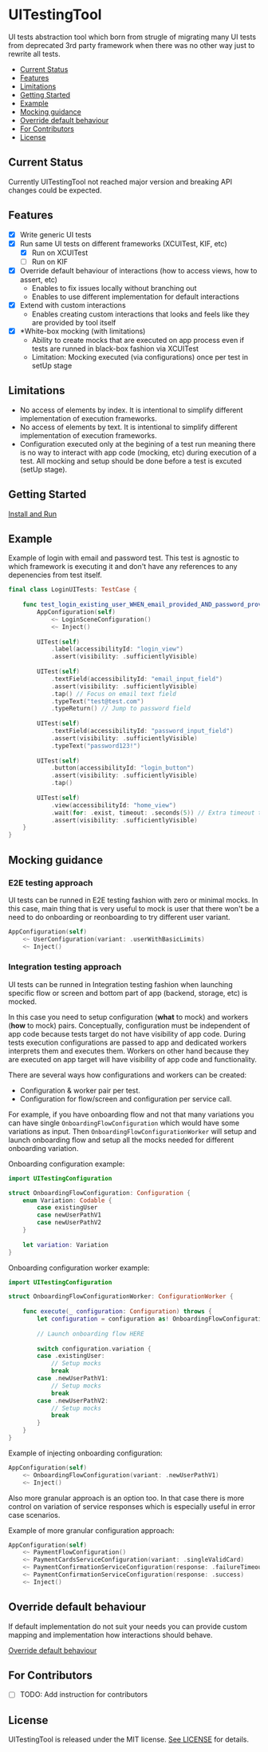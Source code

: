 
# UITestingTool

UI tests abstraction tool which born from strugle of migrating many UI tests from deprecated 3rd party framework when there was no other way just to rewrite all tests.

- [Current Status](#current-status)
- [Features](#features)
- [Limitations](#limitations)
- [Getting Started](#getting-started)
- [Example](#example)
- [Mocking guidance](#mocking-guidance)
- [Override default behaviour](#override-default-behaviour)
- [For Contributors](#for-contributors)
- [License](#license)

## Current Status

Currently UITestingTool not reached major version and breaking API changes could be expected.

## Features

- [x] Write generic UI tests
- [x] Run same UI tests on different frameworks (XCUITest, KIF, etc)
    - [x] Run on XCUITest
    - [ ] Run on KIF
- [x] Override default behaviour of interactions (how to access views, how to assert, etc)
    - Enables to fix issues locally without branching out
    - Enables to use different implementation for default interactions 
- [x] Extend with custom interactions
    - Enables creating custom interactions that looks and feels like they are provided by tool itself
- [x] \*White-box mocking (with limitations)
    - Ability to create mocks that are executed on app process even if tests are runned in black-box fashion via XCUITest
    - Limitation: Mocking executed (via configurations) once per test in setUp stage

## Limitations

- No access of elements by index. It is intentional to simplify different implementation of execution frameworks.
- No access of elements by text. It is intentional to simplify different implementation of execution frameworks.
- Configuration executed only at the begining of a test run meaning there is no way to interact with app code (mocking, etc) during execution of a test. All mocking and setup should be done before a test is excuted (setUp stage).

## Getting Started

[Install and Run](https://github.com/MobilePayDev/UITestingTool/tree/main/docs/install-and-run.md)

## Example

Example of login with email and password test. 
This test is agnostic to which framework is executing it and don't have any references to any depenencies from test itself.

```swift
final class LoginUITests: TestCase {
    
    func test_login_existing_user_WHEN_email_provided_AND_password_provided_THEN_login_success_AND_home_screen_visible() {
        AppConfiguration(self)
            <~ LoginSceneConfiguration()
            <~ Inject()
        
        UITest(self)
            .label(accessibilityId: "login_view")
            .assert(visibility: .sufficientlyVisible)
            
        UITest(self)
            .textField(accessibilityId: "email_input_field")
            .assert(visibility: .sufficientlyVisible)
            .tap() // Focus on email text field
            .typeText("test@test.com")
            .typeReturn() // Jump to password field
            
        UITest(self)
            .textField(accessibilityId: "password_input_field")
            .assert(visibility: .sufficientlyVisible)
            .typeText("password123!")
            
        UITest(self)
            .button(accessibilityId: "login_button")
            .assert(visibility: .sufficientlyVisible)
            .tap()
            
        UITest(self)
            .view(accessibilityId: "home_view")
            .wait(for: .exist, timeout: .seconds(5)) // Extra timeout to accomodate for request time and animations
            .assert(visibility: .sufficientlyVisible)
    }
}
```

## Mocking guidance

### E2E testing approach

UI tests can be runned in E2E testing fashion with zero or minimal mocks. In this case, main thing that is very useful to mock is user that there won't be a need to do onboarding or reonboarding to try different user variant.

```swift
AppConfiguration(self)
    <~ UserConfiguration(variant: .userWithBasicLimits)
    <~ Inject()
```

### Integration testing approach

UI tests can be runned in Integration testing fashion when launching specific flow or screen and bottom part of app (backend, storage, etc) is mocked.

In this case you need to setup configuration (**what** to mock) and workers (**how** to mock) pairs. Conceptually, configuration must be independent of app code because tests target do not have visibility of app code. During tests execution configurations are passed to app and dedicated workers interprets them and executes them. Workers on other hand because they are executed on app target will have visibility of app code and functionality.

There are several ways how configurations and workers can be created:
 * Configuration & worker pair per test.
 * Configuration for flow/screen and configuration per service call.
 
For example, if you have onboarding flow and not that many variations you can have single `OnboardingFlowConfiguration` which would have some variations as input. Then `OnboardingFlowConfigurationWorker` will setup and launch onboarding flow and setup all the mocks needed for different onboarding variation.

Onboarding configuration example:

```swift
import UITestingConfiguration

struct OnboardingFlowConfiguration: Configuration {
    enum Variation: Codable {
        case existingUser
        case newUserPathV1
        case newUserPathV2
    }
    
    let variation: Variation
}
```

Onboarding configuration worker example:

```swift
import UITestingConfiguration

struct OnboardingFlowConfigurationWorker: ConfigurationWorker {
    
    func execute(_ configuration: Configuration) throws {
        let configuration = configuration as! OnboardingFlowConfiguration // swiftlint:disable:this force_cast
        
        // Launch onboarding flow HERE
        
        switch configuration.variation {
        case .existingUser:
            // Setup mocks
            break 
        case .newUserPathV1:
            // Setup mocks
            break
        case .newUserPathV2:
            // Setup mocks
            break
        }
    }
}
```

Example of injecting onboarding configuration:

```swift
AppConfiguration(self)
    <~ OnboardingFlowConfiguration(variant: .newUserPathV1)
    <~ Inject()
```

Also more granular approach is an option too. In that case there is more control on variation of service responses which is especially useful in error case scenarios.

Example of more granular configuration approach:

```swift
AppConfiguration(self)
    <~ PaymentFlowConfiguration()
    <~ PaymentCardsServiceConfiguration(variant: .singleValidCard)
    <~ PaymentConfirmationServiceConfiguration(response: .failureTimeout) // First time timeout error
    <~ PaymentConfirmationServiceConfiguration(response: .success)        // Success after retry
    <~ Inject()
```

## Override default behaviour

If default implementation do not suit your needs you can provide custom mapping and implementation how interactions should behave.

[Override default behaviour](https://github.com/MobilePayDev/UITestingTool/tree/main/docs/override-default-behaviour.md)

## For Contributors

- [ ] TODO: Add instruction for contributors

## License

UITestingTool is released under the MIT license. [See LICENSE](https://github.com/MobilePayDev/UITestingTool/tree/main/LICENSE) for details.
